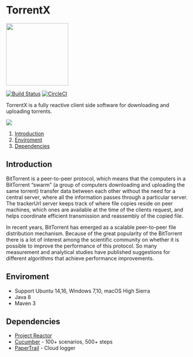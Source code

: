 # TorrentX

<img src="https://i.imgur.com/bgb8Dq7.png" height="170" width="170"/>

[![Build Status](https://travis-ci.org/stavalfi/TorrentX.svg?branch=master)](https://travis-ci.org/stavalfi/TorrentX)
[![CircleCI](https://circleci.com/gh/stavalfi/TorrentX.svg?style=svg)](https://circleci.com/gh/stavalfi/TorrentX)

TorrentX is a fully reactive client side software for downloading and uploading torrents.

![](https://i.imgur.com/mGUDESi.gif)

1. [Introduction](#introduction)  
2. [Enviroment](#enviroment)  
3. [Dependencies](#dependencies)  

## Introduction


BitTorrent is a peer-to-peer protocol, which means that the computers in a BitTorrent “swarm” (a group of computers downloading and uploading the same torrent) transfer data between each other without the need for a central server, where all the information passes through a particular server.
The trackerUrl server keeps track of where file copies reside on peer machines, which ones are available at the time of the clients request, and helps coordinate efficient transmission and reassembly of the copied file.

In recent years, BitTorrent has emerged as a scalable peer-to-peer file distribution mechanism.
Because of the great popularity of the BitTorrent there is a lot of interest among the scientific community on whether it is possible to improve the performance of this protocol.
So many measurement and analytical studies have published suggestions for different algorithms that achieve performance improvements.


## Enviroment
* Support Ubuntu 14,16, Windows 7,10, macOS High Sierra
* Java 8
* Maven 3

## Dependencies
* [Project Reactor](https://github.com/reactor/reactor-core)
* [Cucumber](https://cucumber.io/) - 100+ scenarios, 500+ steps
* [PaperTrail](https://papertrailapp.com/) - Cloud logger
